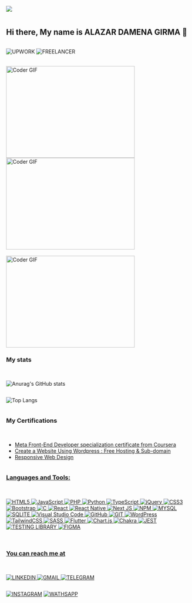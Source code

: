 
<!--
**Alazar-da/Alazar-da** is a ✨ _special_ ✨ repository because its `README.md` (this file) appears on your GitHub profile.

Here are some ideas to get you started:

- 🔭 I’m currently working on ...
- 🌱 I’m currently learning ...
- 👯 I’m looking to collaborate on ...
- 🤔 I’m looking for help with ...
- 💬 Ask me about ...
- 📫 How to reach me: ...
- 😄 Pronouns: ...
- ⚡ Fun fact: ...
-->
<main style="display:grid; justify-content:center;">
  
![](https://komarev.com/ghpvc/?username=Alazar-da)

<h2>Hi there, My name is ALAZAR DAMENA GIRMA 👋</h2>

![UPWORK](https://img.shields.io/badge/UpWork-6FDA44?style=for-the-badge&logo=Upwork&logoColor=white)
![FREELANCER](https://img.shields.io/badge/Freelancer-29B2FE?style=for-the-badge&logo=Freelancer&logoColor=white)


<br/>


<img align="left" alt="Coder GIF" height=250 width=350 src="https://magiccopy.xyz/assets/images/hadder.gif" />
<img alt="Coder GIF" height=250 width=350 src="https://magiccopy.xyz/assets/images/hadder.gif" />
<br>
<img alt="Coder GIF" height=250 width=350 src="https://images.squarespace-cdn.com/content/v1/5769fc401b631bab1addb2ab/1541580611624-TE64QGKRJG8SWAIUS7NS/ke17ZwdGBToddI8pDm48kPoswlzjSVMM-SxOp7CV59BZw-zPPgdn4jUwVcJE1ZvWQUxwkmyExglNqGp0IvTJZamWLI2zvYWH8K3-s_4yszcp2ryTI0HqTOaaUohrI8PI6FXy8c9PWtBlqAVlUS5izpdcIXDZqDYvprRqZ29Pw0o/coding-freak.gif" />




<h3>My stats</h3>

<br/>


![Anurag's GitHub stats](https://github-readme-stats.vercel.app/api?username=Alazar-da&show_icons=true&theme=radical)

![Top Langs](https://github-readme-stats.vercel.app/api/top-langs/?username=Alazar-da)


<h3>My Certifications</h3>

<br/>

<ul>
  <li><a href="https://coursera.org/share/7ecae8fe6fd4ccb2abe6f6690522e129">Meta Front-End Developer specialization certificate from Coursera</a></li>
  <li><a href="https://coursera.org/share/0ccad9f7d78fc26b0e5107ea768e671c">Create a Website Using Wordpress : Free Hosting & Sub-domain</a></li>
   <li><a href="https://www.freecodecamp.org/certification/fcc3ced898c-f6c1-4180-9d70-f04ffd8addbb/responsive-web-design">Responsive Web Design</li>
</ul>

<h3>Languages and Tools:</h3>

<br/>

![HTML5](https://img.shields.io/badge/html5-%23E34F26.svg?style=for-the-badge&logo=html5&logoColor=white)
![JavaScript](https://img.shields.io/badge/javascript-%23323330.svg?style=for-the-badge&logo=javascript&logoColor=%23F7DF1E)
![PHP](https://img.shields.io/badge/php-%23777BB4.svg?style=for-the-badge&logo=php&logoColor=white)
![Python](https://img.shields.io/badge/python-14354C?style=for-the-badge&logo=python&logoColor=white)
![TypeScript](https://img.shields.io/badge/typescript-%E6E600.svg?style=for-the-badge&logo=typescript&logoColor=white)
![jQuery](https://img.shields.io/badge/jquery-%230769AD.svg?style=for-the-badge&logo=jquery&logoColor=white)
![CSS3](https://img.shields.io/badge/css3-FFFC00?style=for-the-badge&logo=css3&logoColor=black)
![Bootstrap](https://img.shields.io/badge/bootstrap-%238511FA.svg?style=for-the-badge&logo=bootstrap&logoColor=white)
![C](https://img.shields.io/badge/c-%2300599C.svg?style=for-the-badge&logo=c&logoColor=white)
![React](https://img.shields.io/badge/react-%2320232a.svg?style=for-the-badge&logo=react&logoColor=%2361DAFB)
![React Native](https://img.shields.io/badge/react_native-%2320232a.svg?style=for-the-badge&logo=react&logoColor=%2361DAFB)
![Next JS](https://img.shields.io/badge/Next-black?style=for-the-badge&logo=next.js&logoColor=white)
![NPM](https://img.shields.io/badge/NPM-%23CB3837.svg?style=for-the-badge&logo=npm&logoColor=white)
![MYSQL](https://img.shields.io/badge/MySQL-00000F?style=for-the-badge&logo=mysql&logoColor=white)
![SQLITE](https://img.shields.io/badge/SQLite-07405E?style=for-the-badge&logo=sqlite&logoColor=white)
![Visual Studio Code](https://img.shields.io/badge/Visual%20Studio%20Code-0078d7.svg?style=for-the-badge&logo=visual-studio-code&logoColor=white)
![GitHub](https://img.shields.io/badge/github-%23121011.svg?style=for-the-badge&logo=github&logoColor=white)
![GIT](https://img.shields.io/badge/GIT-E44C30?style=for-the-badge&logo=git&logoColor=white)
![WordPress](https://img.shields.io/badge/WordPress-%23117AC9.svg?style=for-the-badge&logo=WordPress&logoColor=white)
![TailwindCSS](https://img.shields.io/badge/tailwindcss-%2338B2AC.svg?style=for-the-badge&logo=tailwind-css&logoColor=white)
![SASS](https://img.shields.io/badge/SASS-hotpink.svg?style=for-the-badge&logo=SASS&logoColor=white)
![Flutter](https://img.shields.io/badge/Flutter-%2302569B.svg?style=for-the-badge&logo=Flutter&logoColor=white)
![Chart.js](https://img.shields.io/badge/chart.js-F5788D.svg?style=for-the-badge&logo=chart.js&logoColor=white)
![Chakra](https://img.shields.io/badge/chakra-%234ED1C5.svg?style=for-the-badge&logo=chakraui&logoColor=white)
![JEST](https://img.shields.io/badge/Jest-323330?style=for-the-badge&logo=Jest&logoColor=white)
![TESTING LIBRARY](https://img.shields.io/badge/testing%20library-323330?style=for-the-badge&logo=testing-library&logoColor=red)
![FIGMA](https://img.shields.io/badge/Figma-F24E1E?style=for-the-badge&logo=figma&logoColor=white)

<br />


<h3>You can reach me at</h3>

<br/>

<a href="https://www.linkedin.com/in/alazar-da"> ![LINKEDIN](https://img.shields.io/badge/LinkedIn-0077B5?style=for-the-badge&logo=linkedin&logoColor=white) </a>
<a href="https://mail.google.com/mail/u/?authuser=alazar.damena01@gmail.com">![GMAIL](https://img.shields.io/badge/Gmail-D14836?style=for-the-badge&logo=gmail&logoColor=white) </a>
<a href="https://www.telegram.me/alazar_da/">![TELEGRAM](https://img.shields.io/badge/Telegram-2CA5E0?style=for-the-badge&logo=telegram&logoColor=white)</a>

<a href="https://www.instagram.com/alazar_da/">![INSTAGRAM](https://img.shields.io/badge/Instagram-E4405F?style=for-the-badge&logo=instagram&logoColor=white)</a>
<a href="https://wa.me/251922313333">![WATHSAPP](https://img.shields.io/badge/WhatsApp-25D366?style=for-the-badge&logo=whatsapp&logoColor=white)</a>

</main>


